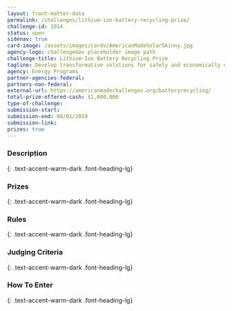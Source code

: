 ```yaml
---
layout: front-matter-data
permalink: /challenges/lithium-ion-battery-recycling-prize/
challenge-id: 1014
status: open
sidenav: true
card-image: /assets/images/cards/AmericanMadeSolarSkinny.jpg
agency-logo: challengeGov placeholder image path
challenge-title: Lithium-Ion Battery Recycling Prize
tagline: Develop transformative solutions for safely and economically collecting, sorting, storing, and transporting 90% of discarded or spent lithium-ion batteries in the United States with the ultimate goal of reintroducing key materials to the battery manufacturing supply chain.
agency: Energy Programs
partner-agencies-federal: 
partners-non-federal: 
external-url: https://americanmadechallenges.org/batteryrecycling/
total-prize-offered-cash: $1,000,000
type-of-challenge: 
submission-start: 
submission-end: 08/01/2019
submission-link:  
prizes: true
---
```




<!-- Description start -->
### Description
{: .text-accent-warm-dark .font-heading-lg}


<!-- Prizes start -->
### Prizes
{: .text-accent-warm-dark .font-heading-lg}


<!-- Rules start -->
### Rules 
{: .text-accent-warm-dark .font-heading-lg}


<!-- Judging start -->
### Judging Criteria
{: .text-accent-warm-dark .font-heading-lg}


<!--  How To Enter start -->
### How To Enter
{: .text-accent-warm-dark .font-heading-lg}